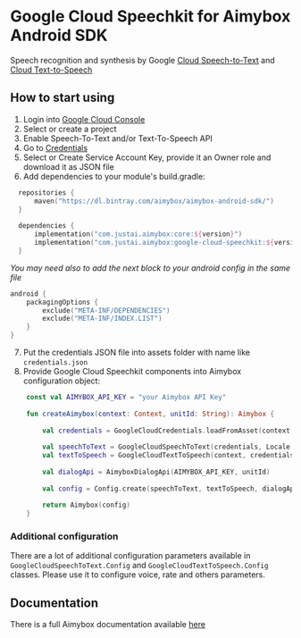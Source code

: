 # Google Cloud Speechkit for Aimybox Android SDK

Speech recognition and synthesis by Google [Cloud Speech-to-Text](https://cloud.google.com/speech-to-text/) and [Cloud Text-to-Speech](https://cloud.google.com/text-to-speech/)

## How to start using

1. Login into [Google Cloud Console](https://console.cloud.google.com)
2. Select or create a project
3. Enable Speech-To-Text and/or Text-To-Speech API
4. Go to [Credentials](https://console.cloud.google.com/apis/credentials)
5. Select or Create Service Account Key, provide it an Owner role and download it as JSON file
6. Add dependencies to your module's build.gradle:
```kotlin
  repositories {
      maven("https://dl.bintray.com/aimybox/aimybox-android-sdk/")
  }
  
  dependencies {
      implementation("com.justai.aimybox:core:${version}")
      implementation("com.justai.aimybox:google-cloud-speechkit:${version}")
  }
```

_You may need also to add the next block to your android config in the same file_

```kotlin
android {
    packagingOptions {
        exclude("META-INF/DEPENDENCIES")
        exclude("META-INF/INDEX.LIST")
    }
}
```

7. Put the credentials JSON file into assets folder with name like `credentials.json`
8. Provide Google Cloud Speechkit components into Aimybox configuration object:
```kotlin
    const val AIMYBOX_API_KEY = "your Aimybox API Key"
    
    fun createAimybox(context: Context, unitId: String): Aimybox {
    
        val credentials = GoogleCloudCredentials.loadFromAsset(context, "credentials.json")
    
        val speechToText = GoogleCloudSpeechToText(credentials, Locale.getDefault())
        val textToSpeech = GoogleCloudTextToSpeech(context, credentials, Locale.getDefault())
        
        val dialogApi = AimyboxDialogApi(AIMYBOX_API_KEY, unitId)
        
        val config = Config.create(speechToText, textToSpeech, dialogApi)
    
        return Aimybox(config)
    }
```

### Additional configuration

There are a lot of additional configuration parameters available in `GoogleCloudSpeechToText.Config` and `GoogleCloudTextToSpeech.Config` classes.
Please use it to configure voice, rate and others parameters.

## Documentation

There is a full Aimybox documentation available [here](https://help.aimybox.com)
